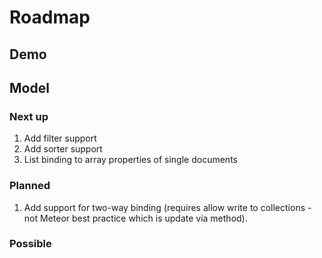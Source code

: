 
# Roadmap

## Demo

## Model

### Next up
1. Add filter support
1. Add sorter support
1. List binding to array properties of single documents

### Planned
1. Add support for two-way binding (requires allow write to collections - not Meteor best practice which is update via method).

### Possible
